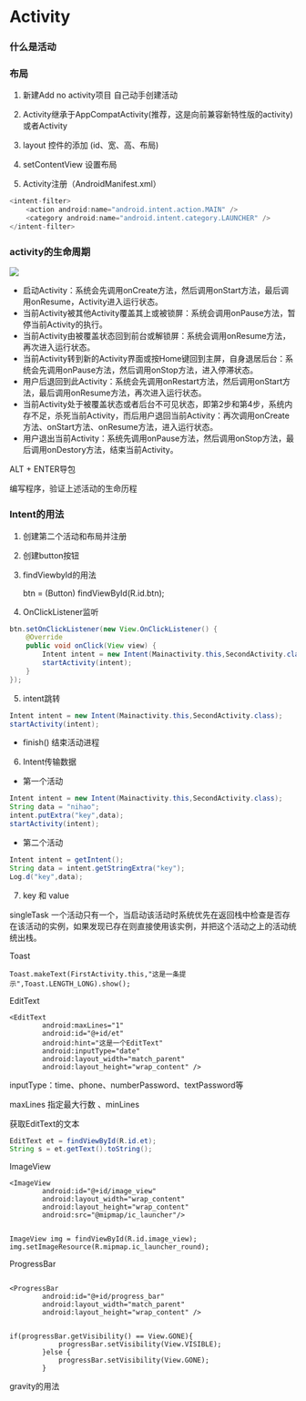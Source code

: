 # Activity

### 什么是活动


###  布局


1. 新建Add no activity项目  自己动手创建活动

2. Activity继承于AppCompatActivity(推荐，这是向前兼容新特性版的activity)或者Activity

3.  layout 控件的添加 (id、宽、高、布局)
 
4.  setContentView 设置布局

5.  Activity注册（AndroidManifest.xml）


```java
<intent-filter>
	<action android:name="android.intent.action.MAIN" />
	<category android:name="android.intent.category.LAUNCHER" />
</intent-filter>
```


### activity的生命周期 


![](https://github.com/cswyxiang/Android/blob/master/Activity%20Training/imgs/lifecycle.png?raw=true) 


- 启动Activity：系统会先调用onCreate方法，然后调用onStart方法，最后调用onResume，Activity进入运行状态。
- 当前Activity被其他Activity覆盖其上或被锁屏：系统会调用onPause方法，暂停当前Activity的执行。
- 当前Activity由被覆盖状态回到前台或解锁屏：系统会调用onResume方法，再次进入运行状态。
- 当前Activity转到新的Activity界面或按Home键回到主屏，自身退居后台：系统会先调用onPause方法，然后调用onStop方法，进入停滞状态。
- 用户后退回到此Activity：系统会先调用onRestart方法，然后调用onStart方法，最后调用onResume方法，再次进入运行状态。
- 当前Activity处于被覆盖状态或者后台不可见状态，即第2步和第4步，系统内存不足，杀死当前Activity，而后用户退回当前Activity：再次调用onCreate方法、onStart方法、onResume方法，进入运行状态。
- 用户退出当前Activity：系统先调用onPause方法，然后调用onStop方法，最后调用onDestory方法，结束当前Activity。

ALT + ENTER导包

编写程序，验证上述活动的生命历程


### Intent的用法

1. 创建第二个活动和布局并注册

2. 创建button按钮

3. findViewbyId的用法

	btn = (Button) findViewById(R.id.btn);

4. OnClickListener监听

```java
btn.setOnClickListener(new View.OnClickListener() {
    @Override
    public void onClick(View view) {
        Intent intent = new Intent(Mainactivity.this,SecondActivity.class);
        startActivity(intent);
    }
});
```

5. intent跳转


```java
Intent intent = new Intent(Mainactivity.this,SecondActivity.class);
startActivity(intent);
```

- finish() 结束活动进程

6. Intent传输数据

- 第一个活动

```java
Intent intent = new Intent(Mainactivity.this,SecondActivity.class);
String data = "nihao";
intent.putExtra("key",data);
startActivity(intent);
```

- 第二个活动

```java
Intent intent = getIntent();
String data = intent.getStringExtra("key");
Log.d("key",data);
```
	
7. key 和 value


singleTask  一个活动只有一个，当启动该活动时系统优先在返回栈中检查是否存在该活动的实例，如果发现已存在则直接使用该实例，并把这个活动之上的活动统统出栈。

Toast

	Toast.makeText(FirstActivity.this,"这是一条提示",Toast.LENGTH_LONG).show();
	
	
EditText


```
<EditText
        android:maxLines="1"
        android:id="@+id/et"
        android:hint="这是一个EditText"
        android:inputType="date"
        android:layout_width="match_parent"
        android:layout_height="wrap_content" />
```

inputType：time、phone、numberPassword、textPassword等

maxLines 指定最大行数  、minLines

获取EditText的文本

```java
EditText et = findViewById(R.id.et);
String s = et.getText().toString();
```

ImageView


```
<ImageView
        android:id="@+id/image_view"
        android:layout_width="wrap_content"
        android:layout_height="wrap_content"
        android:src="@mipmap/ic_launcher"/>


ImageView img = findViewById(R.id.image_view);
img.setImageResource(R.mipmap.ic_launcher_round);
```

ProgressBar


```
 
<ProgressBar
        android:id="@+id/progress_bar"
        android:layout_width="match_parent"
        android:layout_height="wrap_content" />
        
```

```
if(progressBar.getVisibility() == View.GONE){
            progressBar.setVisibility(View.VISIBLE);
        }else {
            progressBar.setVisibility(View.GONE);
        }

```


gravity的用法